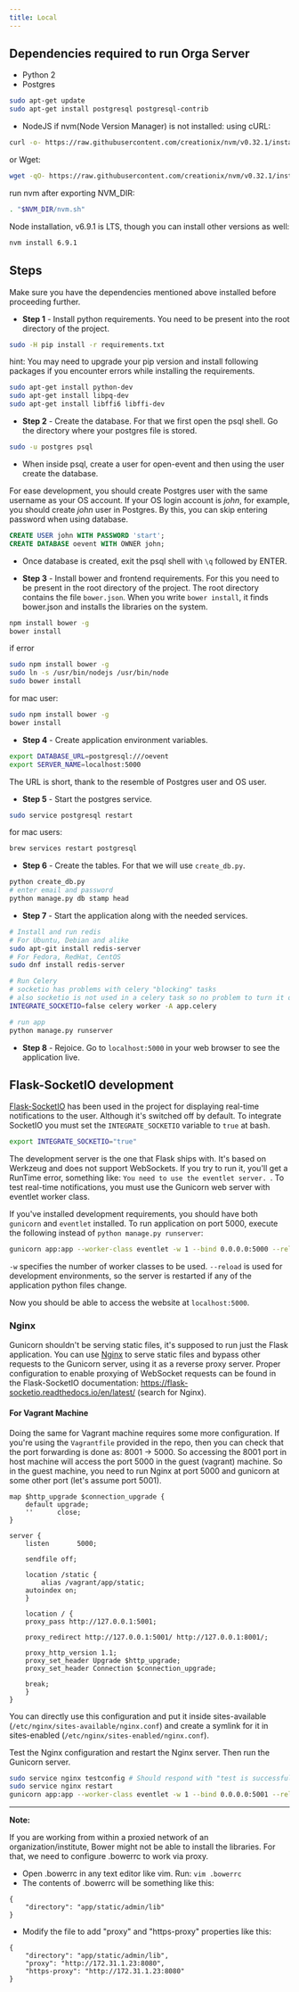 ```yaml
---
title: Local
---
```


## Dependencies required to run Orga Server

* Python 2
* Postgres
```sh
sudo apt-get update
sudo apt-get install postgresql postgresql-contrib
```
* NodeJS
if nvm(Node Version Manager)  is not installed:
using cURL:
```sh
curl -o- https://raw.githubusercontent.com/creationix/nvm/v0.32.1/install.sh | bash
```
or Wget:
```sh
wget -qO- https://raw.githubusercontent.com/creationix/nvm/v0.32.1/install.sh | bash
```
run nvm after exporting NVM_DIR:
```sh
. "$NVM_DIR/nvm.sh"
```
Node installation, v6.9.1 is LTS, though you can install other versions as well:
```sh
nvm install 6.9.1
```

## Steps

Make sure you have the dependencies mentioned above installed before proceeding further.

* **Step 1** - Install python requirements. You need to be present into the root directory of the project.

```sh
sudo -H pip install -r requirements.txt
```
hint: You may need to upgrade your pip version and install following packages if you encounter errors while installing the requirements.
```sh
sudo apt-get install python-dev
sudo apt-get install libpq-dev
sudo apt-get install libffi6 libffi-dev
```

* **Step 2** - Create the database. For that we first open the psql shell. Go the directory where your postgres file is stored.

```sh
sudo -u postgres psql
```

* When inside psql, create a user for open-event and then using the user create the database.

For ease development, you should create Postgres user with the same username as your OS account. If your OS login account is _john_, for example, you should create _john_ user in Postgres. By this, you can skip entering password when using database.

```sql
CREATE USER john WITH PASSWORD 'start';
CREATE DATABASE oevent WITH OWNER john;
```

* Once database is created, exit the psql shell with `\q` followed by ENTER.


* **Step 3** - Install bower and frontend requirements. For this you need to be present in the root directory of the project. The root directory contains the file ```bower.json```. When you write ```bower install```, it finds bower.json and installs the libraries on the system.

```sh
npm install bower -g
bower install
```

if error
```sh
sudo npm install bower -g
sudo ln -s /usr/bin/nodejs /usr/bin/node
sudo bower install
```

for mac user:
```sh
sudo npm install bower -g
bower install
```

* **Step 4** - Create application environment variables.

```sh
export DATABASE_URL=postgresql:///oevent
export SERVER_NAME=localhost:5000
```

The URL is short, thank to the resemble of Postgres user and OS user.


* **Step 5** - Start the postgres service.

```sh
sudo service postgresql restart
```
for mac users:

```sh
brew services restart postgresql
```

* **Step 6** - Create the tables. For that we will use `create_db.py`.

```sh
python create_db.py
# enter email and password
python manage.py db stamp head
```


* **Step 7** - Start the application along with the needed services.

```sh
# Install and run redis
# For Ubuntu, Debian and alike
sudo apt-git install redis-server
# For Fedora, RedHat, CentOS
sudo dnf install redis-server

# Run Celery
# socketio has problems with celery "blocking" tasks
# also socketio is not used in a celery task so no problem to turn it off
INTEGRATE_SOCKETIO=false celery worker -A app.celery

# run app
python manage.py runserver
```

* **Step 8** - Rejoice. Go to `localhost:5000` in your web browser to see the application live.


## Flask-SocketIO development

[Flask-SocketIO](https://flask-socketio.readthedocs.io/en/latest/) has been used in the project for displaying real-time notifications to the user. Although it's switched off by default. To integrate SocketIO you must set the `INTEGRATE_SOCKETIO` variable to `true` at bash.

```bash
export INTEGRATE_SOCKETIO="true"
```

The development server is the one that Flask ships with. It's based on Werkzeug and does not support WebSockets. If you try to run it, you'll get a RunTime error, something like: `You need to use the eventlet server. `.  To test real-time notifications, you must use the Gunicorn web server with eventlet worker class.

If you've installed development requirements, you should have both `gunicorn` and `eventlet` installed. To run application on port 5000, execute the following instead of `python manage.py runserver`:

```bash
gunicorn app:app --worker-class eventlet -w 1 --bind 0.0.0.0:5000 --reload
```

`-w` specifies the number of worker classes to be used. `--reload` is used for development environments, so the server is restarted if any of the application python files change.

Now you should be able to access the website at `localhost:5000`.

### Nginx

Gunicorn shouldn't be serving static files, it's supposed to run just the Flask application. You can use [Nginx](https://www.nginx.com/) to serve static files and bypass other requests to the Gunicorn server, using it as a reverse proxy server. Proper configuration to enable proxying of WebSocket requests can be found in the Flask-SocketIO documentation: https://flask-socketio.readthedocs.io/en/latest/ (search for Nginx).

#### For Vagrant Machine

Doing the same for Vagrant machine requires some more configuration. If you're using the `Vagrantfile` provided in the repo, then you can check that the port forwarding is done as: 8001 -> 5000. So accessing the 8001 port in host machine will access the port 5000 in the guest (vagrant) machine. So in the guest machine, you need to run Nginx at port 5000 and gunicorn at some other port (let's assume port 5001).

```nginx
map $http_upgrade $connection_upgrade {
    default upgrade;
    ''      close;
}

server {
    listen       5000;

    sendfile off;

    location /static {
        alias /vagrant/app/static;
    autoindex on;
    }

    location / {
    proxy_pass http://127.0.0.1:5001;

    proxy_redirect http://127.0.0.1:5001/ http://127.0.0.1:8001/;

    proxy_http_version 1.1;
    proxy_set_header Upgrade $http_upgrade;
    proxy_set_header Connection $connection_upgrade;

    break;
    }
}
```

You can directly use this configuration and put it inside sites-available (`/etc/nginx/sites-available/nginx.conf`) and create a symlink for it in sites-enabled (`/etc/nginx/sites-enabled/nginx.conf`).

Test the Nginx configuration and restart the Nginx server. Then run the Gunicorn server.

```bash
sudo service nginx testconfig # Should respond with "test is successful"
sudo service nginx restart
gunicorn app:app --worker-class eventlet -w 1 --bind 0.0.0.0:5001 --reload
```

---

**Note:**

If you are working from within a proxied network of an organization/institute, Bower might not be able to install the libraries. For that, we need to configure .bowerrc to work via proxy.
* Open .bowerrc in any text editor like vim. Run:
```vim .bowerrc```
* The contents of .bowerrc will be something like this:
```
{
	"directory": "app/static/admin/lib"
}
```
* Modify the file to add "proxy" and "https-proxy" properties like this:
```
{
	"directory": "app/static/admin/lib",
	"proxy": "http://172.31.1.23:8080",
	"https-proxy": "http://172.31.1.23:8080"
}
```
